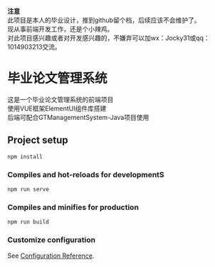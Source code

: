 **注意**<br>
此项目是本人的毕业设计，推到github留个档，后续应该不会维护了。<br>
现从事前端开发工作，还是个小辣鸡。<br>
对此项目感兴趣或者对开发感兴趣的，不嫌弃可以加wx：Jocky31或qq：1014903213交流。<br>

# 毕业论文管理系统
这是一个毕业论文管理系统的前端项目<br>
使用VUE框架ElementUI组件库搭建<br>
后端可配合GTManagementSystem-Java项目使用<br>


## Project setup
```
npm install
```

### Compiles and hot-reloads for developmentS
```
npm run serve
```

### Compiles and minifies for production
```
npm run build
```

### Customize configuration
See [Configuration Reference](https://cli.vuejs.org/config/).
